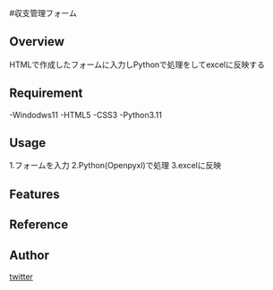 #収支管理フォーム

## Overview
HTMLで作成したフォームに入力しPythonで処理をしてexcelに反映する

## Requirement
-Windodws11
-HTML5
-CSS3
-Python3.11

## Usage
1.フォームを入力
2.Python(Openpyxl)で処理
3.excelに反映

## Features

## Reference
[HTML]:https://developer.mozilla.org/ja/docs/Web/HTML
[CSS]:https://developer.mozilla.org/ja/docs/Learn/CSS

## Author

[twitter](https://twitter.com/Kotabrog)

